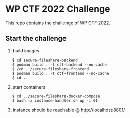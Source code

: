 WP CTF 2022 Challenge
=====================

This repo contains the challenge of WP CTF 2022.

Start the challenge
-------------------

1. build images
```
   $ cd secure-fileshare-backend
   $ podman build . -t ctf-backend --no-cache
   $ /cd ../secure-fileshare-frontend
   $ podman build . -t ctf-frontend --no-cache
   $ cd ..
```
2. start containers
```
   $ cd ../secure-fileshare-docker-compose
   $ bash -x instance-handler.sh up -i 01
```

3. instance should be reachable @ http://localhost:8801/

